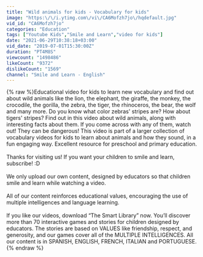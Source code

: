 ```yaml
---
title: "Wild animals for kids - Vocabulary for kids"
image: "https:\/\/i.ytimg.com\/vi\/CA6Mofzh7jo\/hqdefault.jpg"
vid_id: "CA6Mofzh7jo"
categories: "Education"
tags: ["Youtube Kids","Smile and Learn","video for kids"]
date: "2021-06-29T10:38:18+03:00"
vid_date: "2019-07-01T15:30:00Z"
duration: "PT4M8S"
viewcount: "1498486"
likeCount: "9372"
dislikeCount: "1569"
channel: "Smile and Learn - English"
---
```

{% raw %}Educational video for kids to learn new vocabulary and find out about wild animals like the lion, the elephant, the giraffe, the monkey, the crocodile, the gorilla, the zebra, the tiger, the rhinoceros, the bear, the wolf and many more. Do you know what color zebras' stripes are? How about tigers' stripes? Find out in this video about wild animals, along with interesting facts about them. If you come across with any of them, watch out! They can be dangerous! This video is part of a larger collection of vocabulary videos for kids to learn about animals and how they sound, in a fun engaging way. Excellent resource for preschool and primary education.<br /><br />Thanks for visiting us! If you want your children to smile and learn, subscribe! :D<br /><br />We only upload our own content, designed by educators so that children smile and learn while watching a video. <br /><br />All of our content reinforces educational values, encouraging the use of multiple intelligences and language learning. <br /><br />If you like our videos, download “The Smart Library” now. You’ll discover more than 70 interactive games and stories for children designed by educators. The stories are based on VALUES like friendship, respect, and generosity, and our games cover all of the MULTIPLE INTELLIGENCES. All our content is in SPANISH, ENGLISH, FRENCH, ITALIAN and PORTUGUESE.{% endraw %}
